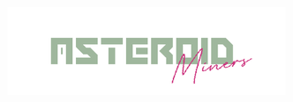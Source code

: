<p align="center">
<img src="https://github.com/SABERGLOW/AsteroidMiners/blob/main/Banner.png" />
<p>&nbsp;</p>
